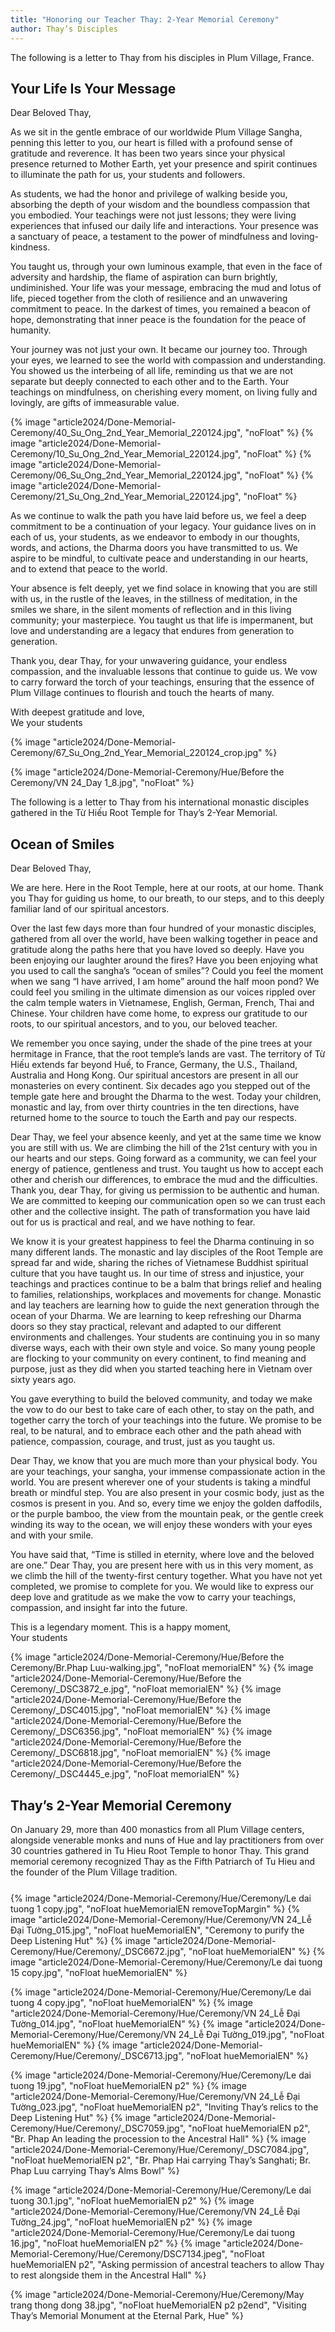 ```yaml
---
title: "Honoring our Teacher Thay: 2-Year Memorial Ceremony"
author: Thay’s Disciples
---
```


<p class="editors-preface">The following is a letter to Thay from his disciples in Plum Village, France.</p>

## Your Life Is Your Message

Dear Beloved Thay,

As we sit in the gentle embrace of our worldwide Plum Village Sangha, penning this letter to you, our heart is filled with a profound sense of gratitude and reverence. It has been two years since your physical presence returned to Mother Earth, yet your presence and spirit continues to illuminate the path for us, your students and followers.

As students, we had the honor and privilege of walking beside you, absorbing the depth of your wisdom and the boundless compassion that you embodied. Your teachings were not just lessons; they were living experiences that infused our daily life and interactions. Your presence was a sanctuary of peace, a testament to the power of mindfulness and loving-kindness.

You taught us, through your own luminous example, that even in the face of adversity and hardship, the flame of aspiration can burn brightly, undiminished. Your life was your message, embracing the mud and lotus of life, pieced together from the cloth of resilience and an unwavering commitment to peace. In the darkest of times, you remained a beacon of hope, demonstrating that inner peace is the foundation for the peace of humanity.

Your journey was not just your own. It became our journey too. Through your eyes, we learned to see the world with compassion and understanding. You showed us the interbeing of all life, reminding us that we are not separate but deeply connected to each other and to the Earth. Your teachings on mindfulness, on cherishing every moment, on living fully and lovingly, are gifts of immeasurable value.

{% image "article2024/Done-Memorial-Ceremony/40_Su_Ong_2nd_Year_Memorial_220124.jpg", "noFloat" %}
{% image "article2024/Done-Memorial-Ceremony/10_Su_Ong_2nd_Year_Memorial_220124.jpg", "noFloat" %}
{% image "article2024/Done-Memorial-Ceremony/06_Su_Ong_2nd_Year_Memorial_220124.jpg", "noFloat" %}
{% image "article2024/Done-Memorial-Ceremony/21_Su_Ong_2nd_Year_Memorial_220124.jpg", "noFloat" %}

As we continue to walk the path you have laid before us, we feel a deep commitment to be a continuation of your legacy. Your guidance lives on in each of us, your students, as we endeavor to embody in our thoughts, words, and actions, the Dharma doors you have transmitted to us. We aspire to be mindful, to cultivate peace and understanding in our hearts, and to extend that peace to the world.

Your absence is felt deeply, yet we find solace in knowing that you are still with us, in the rustle of the leaves, in the stillness of meditation, in the smiles we share, in the silent moments of reflection and in this living community; your masterpiece. You taught us that life is impermanent, but love and understanding are a legacy that endures from generation to generation.

Thank you, dear Thay, for your unwavering guidance, your endless compassion, and the invaluable lessons that continue to guide us. We vow to carry forward the torch of your teachings, ensuring that the essence of Plum Village continues to flourish and touch the hearts of many.

<p class="signoff">
<span class="signoff-lvl-1">With deepest gratitude and love,</span><br/>
<span class="signoff-lvl-2">We your students</span>
</p>

<div class="article-end"></div>


{% image "article2024/Done-Memorial-Ceremony/67_Su_Ong_2nd_Year_Memorial_220124_crop.jpg" %}

<div class="page-break"></div>

<!-- "Ocean of Smiles" -->
{% image "article2024/Done-Memorial-Ceremony/Hue/Before the Ceremony/VN 24_Day 1_8.jpg", "noFloat" %}

<p class="editors-preface">The following is a letter to Thay from his international monastic disciples gathered in the Từ Hiếu Root Temple for Thay’s 2-Year Memorial.</p>

## Ocean of Smiles

Dear Beloved Thay,

We are here. Here in the Root Temple, here at our roots, at our home. Thank you Thay for guiding us home, to our breath, to our steps, and to this deeply familiar land of our spiritual ancestors. 

Over the last few days more than four hundred of your monastic disciples, gathered from all over the world, have been walking together in peace and gratitude along the paths here that you have loved so deeply. Have you been enjoying our laughter around the fires? Have you been enjoying what you used to call the sangha’s “ocean of smiles”? Could you feel the moment when we sang “I have arrived, I am home” around the half moon pond? We could feel you smiling in the ultimate dimension as our voices rippled over the calm temple waters in Vietnamese, English, German, French, Thai and Chinese. Your children have come home, to express our gratitude to our roots, to our spiritual ancestors, and to you, our beloved teacher.

We remember you once saying, under the shade of the pine trees at your hermitage in France, that the root temple’s lands are vast. The territory of Từ Hiếu extends far beyond Huế, to France, Germany, the U.S., Thailand, Australia and Hong Kong. Our spiritual ancestors are present in all our monasteries on every continent. Six decades ago you stepped out of the temple gate here and brought the Dharma to the west. Today your children, monastic and lay, from over thirty countries in the ten directions, have returned home to the source to touch the Earth and pay our respects. 

Dear Thay, we feel your absence keenly, and yet at the same time we know you are still with us. We are climbing the hill of the 21st century with you in our hearts and our steps. Going forward as a community, we can feel your energy of patience, gentleness and trust. You taught us how to accept each other and cherish our differences, to embrace the mud and the difficulties. Thank you, dear Thay, for giving us permission to be authentic and human. We are committed to keeping our communication open so we can trust each other and the collective insight. The path of transformation you have laid out for us is practical and real, and we have nothing to fear. 

We know it is your greatest happiness to feel the Dharma continuing in so many different lands. The monastic and lay disciples of the Root Temple are spread far and wide, sharing the riches of Vietnamese Buddhist spiritual culture that you have taught us. In our time of stress and injustice, your teachings and practices continue to be a balm that brings relief and healing to families, relationships, workplaces and movements for change. Monastic and lay teachers are learning how to guide the next generation through the ocean of your Dharma. We are learning to keep refreshing our Dharma doors so they stay practical, relevant and adapted to our different environments and challenges. Your students are continuing you in so many diverse ways, each with their own style and voice. So many young people are flocking to your community on every continent, to find meaning and purpose, just as they did when you started teaching here in Vietnam over sixty years ago.

You gave everything to build the beloved community, and today we make the vow to do our best to take care of each other, to stay on the path, and together carry the torch of your teachings into the future. We promise to be real, to be natural, and to embrace each other and the path ahead with patience, compassion, courage, and trust, just as you taught us.

Dear Thay, we know that you are much more than your physical body. You are your teachings, your sangha, your immense compassionate action in the world. You are present wherever one of your students is taking a mindful breath or mindful step. You are also present in your cosmic body, just as the cosmos is present in you. And so, every time we enjoy the golden daffodils, or the purple bamboo, the view from the mountain peak, or the gentle creek winding its way to the ocean, we will enjoy these wonders with your eyes and with your smile. 

You have said that, “Time is stilled in eternity, where love and the beloved are one.” Dear Thay, you are present here with us in this very moment, as we climb the hill of the twenty-first century together. What you have not yet completed, we promise to complete for you. We would like to express our deep love and gratitude as we make the vow to carry your teachings, compassion, and insight far into the future.

<p class="signoff">
<span class="signoff-lvl-1">This is a legendary moment. This is a happy moment,</span><br/>
<span class="signoff-lvl-2">Your students</span>
</p>

<div class="article-end"></div>

{% image "article2024/Done-Memorial-Ceremony/Hue/Before the Ceremony/Br.Phap Luu-walking.jpg", "noFloat memorialEN" %}
{% image "article2024/Done-Memorial-Ceremony/Hue/Before the Ceremony/_DSC3872_e.jpg", "noFloat memorialEN" %}
{% image "article2024/Done-Memorial-Ceremony/Hue/Before the Ceremony/_DSC4015.jpg", "noFloat memorialEN" %}
{% image "article2024/Done-Memorial-Ceremony/Hue/Before the Ceremony/_DSC6356.jpg", "noFloat memorialEN" %}
{% image "article2024/Done-Memorial-Ceremony/Hue/Before the Ceremony/_DSC6818.jpg", "noFloat memorialEN" %}
{% image "article2024/Done-Memorial-Ceremony/Hue/Before the Ceremony/_DSC4445_e.jpg", "noFloat memorialEN" %}

## Thay’s 2-Year Memorial Ceremony

<p style="column-span: all; margin-top: 8pt; padding-bottom: 3mm;">On January 29, more than 400 monastics from all Plum Village centers, alongside venerable monks and nuns of Hue and lay practitioners from over 30 countries gathered in Tu Hieu Root Temple to honor Thay. This grand memorial ceremony recognized Thay as the Fifth Patriarch of Tu Hieu and the founder of the Plum Village tradition.</p>

<div class="article-end"></div>

{% image "article2024/Done-Memorial-Ceremony/Hue/Ceremony/Le dai tuong 1 copy.jpg", "noFloat hueMemorialEN removeTopMargin" %}
{% image "article2024/Done-Memorial-Ceremony/Hue/Ceremony/VN 24_Lễ Đại Tường_015.jpg", "noFloat hueMemorialEN", "Ceremony to purify the Deep Listening Hut" %}
{% image "article2024/Done-Memorial-Ceremony/Hue/Ceremony/_DSC6672.jpg", "noFloat hueMemorialEN" %}
{% image "article2024/Done-Memorial-Ceremony/Hue/Ceremony/Le dai tuong 15 copy.jpg", "noFloat hueMemorialEN" %}

{% image "article2024/Done-Memorial-Ceremony/Hue/Ceremony/Le dai tuong 4 copy.jpg", "noFloat hueMemorialEN" %}
{% image "article2024/Done-Memorial-Ceremony/Hue/Ceremony/VN 24_Lễ Đại Tường_014.jpg", "noFloat hueMemorialEN" %}
{% image "article2024/Done-Memorial-Ceremony/Hue/Ceremony/VN 24_Lễ Đại Tường_019.jpg", "noFloat hueMemorialEN" %}
{% image "article2024/Done-Memorial-Ceremony/Hue/Ceremony/_DSC6713.jpg", "noFloat hueMemorialEN" %}

<div class="page-break"></div>

{% image "article2024/Done-Memorial-Ceremony/Hue/Ceremony/Le dai tuong 19.jpg", "noFloat hueMemorialEN p2" %}
{% image "article2024/Done-Memorial-Ceremony/Hue/Ceremony/VN 24_Lễ Đại Tường_023.jpg", "noFloat hueMemorialEN p2", "Inviting Thay’s relics to the Deep Listening Hut" %}
{% image "article2024/Done-Memorial-Ceremony/Hue/Ceremony/_DSC7059.jpg", "noFloat hueMemorialEN p2", "Br. Phap An leading the procession to the Ancestral Hall" %}
{% image "article2024/Done-Memorial-Ceremony/Hue/Ceremony/_DSC7084.jpg", "noFloat hueMemorialEN p2", "Br. Phap Hai carrying Thay’s Sanghati; Br. Phap Luu carrying Thay’s Alms Bowl" %}

{% image "article2024/Done-Memorial-Ceremony/Hue/Ceremony/Le dai tuong 30.1.jpg", "noFloat hueMemorialEN p2" %}
{% image "article2024/Done-Memorial-Ceremony/Hue/Ceremony/VN 24_Lễ Đại Tường_24.jpg", "noFloat hueMemorialEN p2" %}
{% image "article2024/Done-Memorial-Ceremony/Hue/Ceremony/Le dai tuong 16.jpg", "noFloat hueMemorialEN p2" %}
{% image "article2024/Done-Memorial-Ceremony/Hue/Ceremony/DSC7134.jpeg", "noFloat hueMemorialEN p2", "Asking permission of ancestral teachers to allow Thay to rest alongside them in the Ancestral Hall" %}

{% image "article2024/Done-Memorial-Ceremony/Hue/Ceremony/May trang thong dong 38.jpg", "noFloat hueMemorialEN p2 p2end", "Visiting Thay’s Memorial Monument at the Eternal Park, Hue" %}